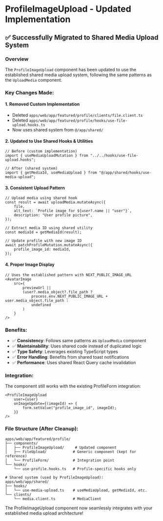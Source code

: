 # ProfileImageUpload - Updated Implementation

## ✅ Successfully Migrated to Shared Media Upload System

### Overview
The `ProfileImageUpload` component has been updated to use the established shared media upload system, following the same patterns as the `UploadMedia` component.

### Key Changes Made:

#### 1. **Removed Custom Implementation**
- Deleted `apps/web/app/featured/profile/clients/file.client.ts` 
- Deleted `apps/web/app/featured/profile/hooks/use-file-upload.hooks.ts`
- Now uses shared system from `@/app/shared/`

#### 2. **Updated to Use Shared Hooks & Utilities**
```tsx
// Before (custom implementation)
import { useMediaUploadMutation } from "../../hooks/use-file-upload.hooks";

// After (shared system)
import { getMediaId, useMediaUpload } from "@/app/shared/hooks/use-media-upload";
```

#### 3. **Consistent Upload Pattern**
```tsx
// Upload media using shared hook
const result = await uploadMedia.mutateAsync({
    file,
    alt_text: `Profile image for ${user?.name || "user"}`,
    description: "User profile picture",
});

// Extract media ID using shared utility
const mediaId = getMediaId(result);

// Update profile with new image ID
await patchProfileMutation.mutateAsync({
    profile_image_id: mediaId,
});
```

#### 4. **Proper Image Display**
```tsx
// Uses the established pattern with NEXT_PUBLIC_IMAGE_URL
<AvatarImage
    src={
        previewUrl ||
        (user?.media_object?.file_path ? 
            process.env.NEXT_PUBLIC_IMAGE_URL + user.media_object.file_path : 
            undefined
        )
    }
/>
```

### Benefits:

- ✅ **Consistency**: Follows same patterns as `UploadMedia` component
- ✅ **Maintainability**: Uses shared code instead of duplicated logic
- ✅ **Type Safety**: Leverages existing TypeScript types
- ✅ **Error Handling**: Benefits from shared toast notifications
- ✅ **Performance**: Uses shared React Query cache invalidation

### Integration:

The component still works with the existing ProfileForm integration:

```tsx
<ProfileImageUpload 
    user={user} 
    onImageUpdate={(imageId) => {
        form.setValue("profile_image_id", imageId);
    }}
/>
```

### File Structure (After Cleanup):
```
apps/web/app/featured/profile/
├── components/
│   ├── ProfileImageUpload/     # Updated component
│   ├── FileUpload/            # Generic component (kept for reference)
│   └── ProfileForm/           # Integration point
└── hooks/
    └── use-profile.hooks.ts   # Profile-specific hooks only

# Shared system (used by ProfileImageUpload):
apps/web/app/shared/
├── hooks/
│   └── use-media-upload.ts    # useMediaUpload, getMediaId, etc.
└── clients/
    └── media.client.ts        # MediaClient
```

The ProfileImageUpload component now seamlessly integrates with your established media upload architecture!